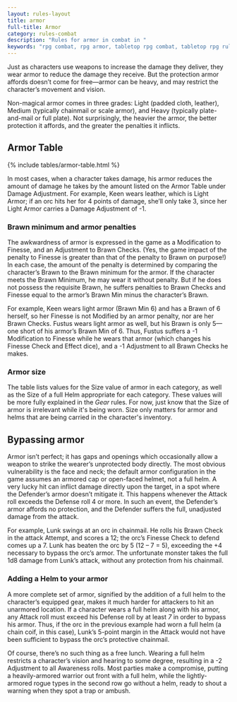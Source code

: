 ```yaml
---
layout: rules-layout
title: armor
full-title: Armor
category: rules-combat
description: "Rules for armor in combat in "
keywords: "rpg combat, rpg armor, tabletop rpg combat, tabletop rpg rules, "
---
```


Just as characters use weapons to increase the damage they deliver, they wear armor to reduce the damage they receive. But the protection armor affords doesn’t come for free—armor can be heavy, and may restrict the character’s movement and vision.

Non-magical armor comes in three grades: Light (padded cloth, leather), Medium (typically chainmail or scale armor), and Heavy (typically plate-and-mail or full plate). Not surprisingly, the heavier the armor, the better protection it affords, and the greater the penalties it inflicts.

## Armor Table
{% include tables/armor-table.html %}

In most cases, when a character takes damage, his armor reduces the amount of damage he takes by the amount listed on the Armor Table under Damage Adjustment. For example, Keen wears leather, which is Light Armor; if an orc hits her for 4 points of damage, she’ll only take 3, since her Light Armor carries a Damage Adjustment of -1.

### Brawn minimum and armor penalties
The awkwardness of armor is expressed in the game as a Modification to Finesse, and an Adjustment to Brawn Checks. (Yes, the game impact of the penalty to Finesse is greater than that of the penalty to Brawn on purpose!) In each case, the amount of the penalty is determined by comparing the character’s Brawn to the Brawn minimum for the armor. If the character meets the Brawn Minimum, he may wear it without penalty. But if he does not possess the requisite Brawn, he suffers penalties to Brawn Checks and Finesse equal to the armor’s Brawn Min minus the character’s Brawn.

For example, Keen wears light armor (Brawn Min 6) and has a Brawn of 6 herself, so her Finesse is not Modified by an armor penalty, nor are her Brawn Checks. Fustus wears light armor as well, but his Brawn is only 5&mdash;one short of his armor’s Brawn Min of 6. Thus, Fustus suffers a -1 Modification to Finesse while he wears that armor (which changes his Finesse Check and Effect dice), and a -1 Adjustment to all Brawn Checks he makes.

### Armor size
The table lists values for the Size value of armor in each category, as well as the Size of a full Helm appropriate for each category. These values will be more fully explained in the _Gear_ rules. For now, just know that the Size of armor is irrelevant while it's being worn. Size only matters for armor and helms that are being carried in the character's inventory.

## Bypassing armor
Armor isn’t perfect; it has gaps and openings which occasionally allow a weapon to strike the wearer’s unprotected body directly. The most obvious vulnerability is the face and neck; the default armor configuration in the game assumes an armored cap or open-faced helmet, not a full helm. A very lucky hit can inflict damage directly upon the target, in a spot where the Defender’s armor doesn’t mitigate it. This happens whenever the Attack roll exceeds the Defense roll 4 or more. In such an event, the Defender’s armor affords no protection, and the Defender suffers the full, unadjusted damage from the attack.

For example, Lunk swings at an orc in chainmail. He rolls his Brawn Check in the attack Attempt, and scores a 12; the orc’s Finesse Check to defend comes up a 7. Lunk has beaten the orc by 5 (12 – 7 = 5), exceeding the +4 necessary to bypass the orc’s armor. The unfortunate monster takes the full 1d8 damage from Lunk’s attack, without any protection from his chainmail.

### Adding a Helm to your armor
A more complete set of armor, signified by the addition of a full helm to the character’s equipped gear, makes it much harder for attackers to hit an unarmored location. If a character wears a full helm along with his armor, any Attack roll must exceed his Defense roll by at least _7_ in order to bypass his armor. Thus, if the orc in the previous example had worn a full helm (a chain coif, in this case), Lunk’s 5-point margin in the Attack would not have been sufficient to bypass the orc’s protective chainmail.

Of course, there’s no such thing as a free lunch. Wearing a full helm restricts a character’s vision and hearing to some degree, resulting in a -2 Adjustment to all Awareness rolls. Most parties make a compromise, putting a heavily-armored warrior out front with a full helm, while the lightly-armored rogue types in the second row go without a helm, ready to shout a warning when they spot a trap or ambush.
